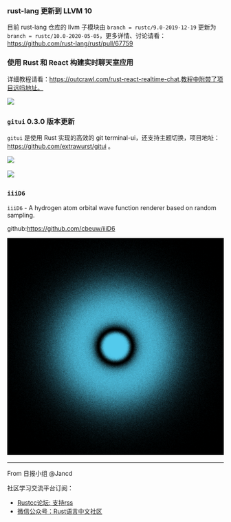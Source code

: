 ### rust-lang 更新到 LLVM 10

目前 rust-lang 仓库的 llvm 子模块由 `branch = rustc/9.0-2019-12-19` 更新为 `branch = rustc/10.0-2020-05-05`，更多详情、讨论请看：https://github.com/rust-lang/rust/pull/67759

### 使用  Rust 和 React 构建实时聊天室应用

详细教程请看：https://outcrawl.com/rust-react-realtime-chat,教程中附带了项目远吗地址。

![](https://github.com/tinrab/rusty-chat/raw/master/cover.jpg)

### `gitui` 0.3.0 版本更新

`gitui` 是使用 Rust 实现的高效的 git terminal-ui，还支持主题切换，项目地址：https://github.com/extrawurst/gitui 。

![](https://github.com/extrawurst/gitui/raw/master/assets/light-theme.png)

![](https://github.com/extrawurst/gitui/raw/master/assets/demo.gif)

### `iiiD6`

`iiiD6` - A hydrogen atom orbital wave function renderer based on random sampling.

github:https://github.com/cbeuw/iiiD6

![](https://github.com/cbeuw/iiiD6/raw/master/render/200.png)

---

From 日报小组 @Jancd

社区学习交流平台订阅：

- [Rustcc论坛: 支持rss](https://rustcc.cn/)
- [微信公众号：Rust语言中文社区](https://rustcc.cn/article?id=ed7c9379-d681-47cb-9532-0db97d883f62)
